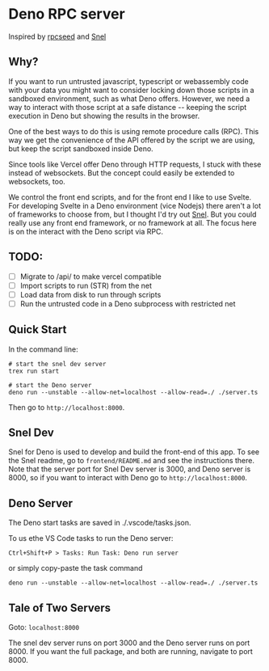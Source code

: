 # Deno RPC server

Inspired by [rpcseed](https://github.com/boscoh/rpcseed) and [Snel](https://github.com/crewdevio/Snel)

## Why?

If you want to run untrusted javascript, typescript or webassembly code with your data you might want to consider locking down those scripts in a sandboxed environment, such as what Deno offers. However, we need a way to interact with those script at a safe distance -- keeping the script execution in Deno but showing the results in the browser. 

One of the best ways to do this is using remote procedure calls (RPC). This way we get the convenience of the API offered by the script we are using, but keep the script sandboxed inside Deno.

Since tools like Vercel offer Deno through HTTP requests, I stuck with these instead of websockets. But the concept could easily be extended to websockets, too.

We control the front end scripts, and for the front end I like to use Svelte. For developing Svelte in a Deno environment (vice Nodejs) there aren't a lot of frameworks to choose from, but I thought I'd try out [Snel](https://github.com/crewdevio/Snel). But you could really use any front end framework, or no framework at all. The focus here is on the interact with the Deno script via RPC.

## TODO:

- [ ] Migrate to /api/ to make vercel compatible
- [ ] Import scripts to run (STR) from the net
- [ ] Load data from disk to run through scripts
- [ ] Run the untrusted code in a Deno subprocess with restricted net

## Quick Start

In the command line:

```
# start the snel dev server
trex run start

# start the Deno server
deno run --unstable --allow-net=localhost --allow-read=./ ./server.ts 
```

Then go to `http://localhost:8000`.

## Snel Dev

Snel for Deno is used to develop and build the front-end of this app. To see the Snel readme, go to `frontend/README.md` and see the instructions there. Note that the server port for Snel Dev server is 3000, and Deno server is 8000, so if you want to interact with Deno go to `http://localhost:8000`. 

## Deno Server 

The Deno start tasks are saved in ./.vscode/tasks.json.

To us ethe VS Code tasks to run the Deno server:

`Ctrl+Shift+P > Tasks: Run Task: Deno run server`

or simply copy-paste the task command

```
deno run --unstable --allow-net=localhost --allow-read=./ ./server.ts
```


## Tale of Two Servers

Goto: `localhost:8000`

The snel dev server runs on port 3000 and the Deno server runs on port 8000. If you want the full package, and both are running, navigate to port 8000.